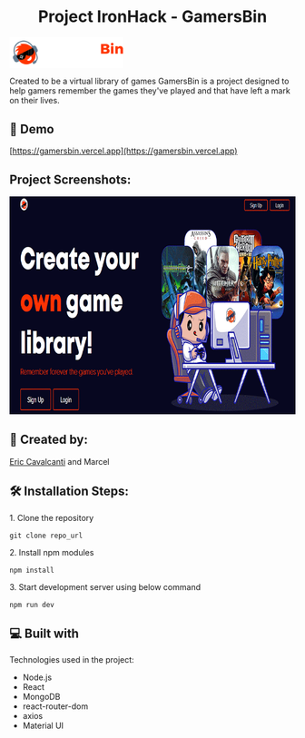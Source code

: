 <h1 align="center" id="title">Project IronHack - GamersBin</h1>
<img src="./src/assets/logo_horizontal.png" width="200" height="auto" align="center" />
<p id="description">Created to be a virtual library of games GamersBin is a project designed to help gamers remember the games they've played and that have left a mark on their lives.</p>

<h2>🚀 Demo</h2>

[https://gamersbin.vercel.app](https://gamersbin.vercel.app)

<h2>Project Screenshots:</h2>

<img src="./src/assets/HomePage.png" width="800" height="384/">

<h2>🔰 Created by:</h2>
<p><a href="https://www.linkedin.com/in/ecavalcanti93/" target="_blank"> Eric Cavalcanti</a> and Marcel</p>

<h2>🛠️ Installation Steps:</h2>

<p>1. Clone the repository</p>

```
git clone repo_url
```

<p>2. Install npm modules</p>

```
npm install
```

<p>3. Start development server using below command</p>

```
npm run dev
```

  
  
<h2>💻 Built with</h2>

Technologies used in the project:

*   Node.js
*   React
*   MongoDB
*   react-router-dom
*   axios
*   Material UI
